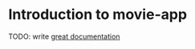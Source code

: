 # Introduction to movie-app

TODO: write [great documentation](http://jacobian.org/writing/what-to-write/)
